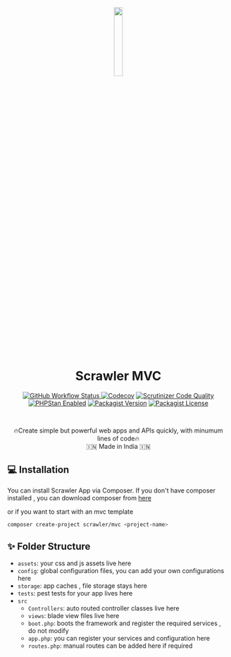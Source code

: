 <div align="center">
<img src="https://user-images.githubusercontent.com/7591484/170873489-6aa40fe3-9d5c-476b-9434-f12f0a896c85.png" width="20%">

<h1> Scrawler MVC </h1>

<a href="https://github.com/scrawler-labs/app/actions/workflows/main.yml"><img alt="GitHub Workflow Status" src="https://img.shields.io/github/actions/workflow/status/scrawler-labs/app/main.yml?style=flat-square">
</a>
[![Codecov](https://img.shields.io/codecov/c/gh/scrawler-labs/app?style=flat-square)](https://app.codecov.io/gh/scrawler-labs/app)
[![Scrutinizer Code Quality](https://img.shields.io/scrutinizer/quality/g/scrawler-labs/app?style=flat-square)](https://scrutinizer-ci.com/g/scrawler-labs/app/?branch=main)
<a href="[https://github.com/scrawler-labs/app/actions/workflows/main.yml](https://github.com/scrawler-labs/app/actions/workflows/main.yml)"><img src="https://img.shields.io/badge/PHPStan-enabled-brightgreen.svg?style=flat-square" alt="PHPStan Enabled"></a>
[![Packagist Version](https://img.shields.io/packagist/v/scrawler/app?style=flat-square)](https://packagist.org/packages/scrawler/app)
[![Packagist License](https://img.shields.io/packagist/l/scrawler/app?style=flat-square)](https://packagist.org/packages/scrawler/app)

<br>

🔥Create simple but powerful web apps and APIs quickly, with minumum lines of code🔥<br>
🇮🇳 Made in India 🇮🇳
</div>

## 💻 Installation
You can install Scrawler App via Composer. If you don't have composer installed , you can download composer from [here](https://getcomposer.org/download/)

or if you want to start with an mvc template
```sh
composer create-project scrawler/mvc <project-name>
```

## ✨ Folder Structure
- `assets`: your css and js assets live here
- `config`: global configuration files, you can add your own configurations here
- `storage`: app caches , file storage stays here
- `tests`: pest tests for your app lives here
- `src`
  - `Controllers`: auto routed controller classes live here
  - `views`: blade view files live here
  - `boot.php`: boots the framework and register the required services , do not modify
  - `app.php`: you can register your services and configuration here
  - `routes.php`: manual routes can be added here if required

